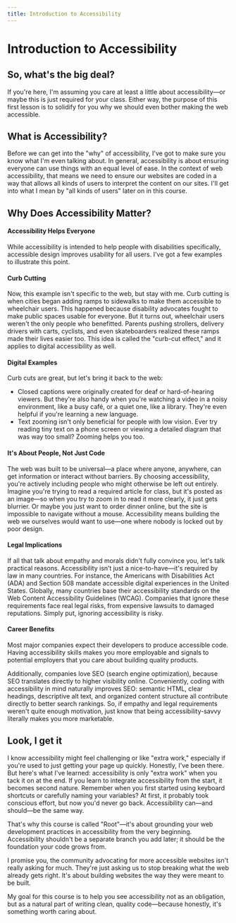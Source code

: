 ```yaml
---
title: Introduction to Accessibility
---
```


# Introduction to Accessibility

<h2 class="subheading">So, what's the big deal?</h2>

If you're here, I'm assuming you care at least a little about accessibility—or maybe this is just required for your class. Either way, the purpose of this first lesson is to solidify for you why we should even bother making the web accessible.

## What is Accessibility?

Before we can get into the "why" of accessibility, I've got to make sure you know what I'm even talking about. In general, accessibility is about ensuring everyone can use things with an equal level of ease. In the context of web accessibility, that means we need to ensure our websites are coded in a way that allows all kinds of users to interpret the content on our sites. I'll get into what I mean by "all kinds of users" later on in this course.

## Why Does Accessibility Matter?

#### Accessibility Helps Everyone

While accessibility is intended to help people with disabilities specifically, accessible design improves usability for all users. I've got a few examples to illustrate this point.

#### Curb Cutting

Now, this example isn't specific to the web, but stay with me.
Curb cutting is when cities began adding ramps to sidewalks to make them accessible to wheelchair users. This happened because disability advocates fought to make public spaces usable for everyone. But it turns out, wheelchair users weren't the only people who benefitted. Parents pushing strollers, delivery drivers with carts, cyclists, and even skateboarders realized these ramps made their lives easier too. This idea is called the "curb-cut effect," and it applies to digital accessibility as well.

#### Digital Examples

Curb cuts are great, but let's bring it back to the web:

- Closed captions were originally created for deaf or hard-of-hearing viewers. But they're also handy when you're watching a video in a noisy environment, like a busy café, or a quiet one, like a library. They're even helpful if you're learning a new language.
- Text zooming isn't only beneficial for people with low vision. Ever try reading tiny text on a phone screen or viewing a detailed diagram that was way too small? Zooming helps you too.

#### It's About People, Not Just Code
<!-- Imagine trying to apply for your dream job, but the website won't let you submit your application because it's not accessible. -->

The web was built to be universal—a place where anyone, anywhere, can get information or interact without barriers. By choosing accessibility, you're actively including people who might otherwise be left out entirely. Imagine you're trying to read a required article for class, but it's posted as an image—so when you try to zoom in to read it more clearly, it just gets blurrier. Or maybe you just want to order dinner online, but the site is impossible to navigate without a mouse. Accessibility means building the web we ourselves would want to use—one where nobody is locked out by poor design.

#### Legal Implications

If all that talk about empathy and morals didn't fully convince you, let's talk practical reasons. Accessibility isn’t just a nice-to-have—it's required by law in many countries. For instance, the Americans with Disabilities Act (ADA) and Section 508 mandate accessible digital experiences in the United States. Globally, many countries base their accessibility standards on the Web Content Accessibility Guidelines (WCAG). Companies that ignore these requirements face real legal risks, from expensive lawsuits to damaged reputations. Simply put, ignoring accessibility is risky.

#### Career Benefits

Most major companies expect their developers to produce accessible code. Having accessibility skills makes you more employable and signals to potential employers that you care about building quality products.

Additionally, companies love SEO (search engine optimization), because SEO translates directly to higher visibility online. Conveniently, coding with accessibility in mind naturally improves SEO: semantic HTML, clear headings, descriptive alt text, and organized content structure all contribute directly to better search rankings. So, if empathy and legal requirements weren't quite enough motivation, just know that being accessibility-savvy literally makes you more marketable.

## Look, I get it

I know accessibility might feel challenging or like "extra work," especially if you're used to just getting your page up quickly. Honestly, I've been there. But here's what I've learned: accessibility is only "extra work" when you tack it on at the end. If you learn to integrate accessibility from the start, it becomes second nature. Remember when you first started using keyboard shortcuts or carefully naming your variables? At first, it probably took conscious effort, but now you'd never go back. Accessibility can—and should—be the same way.

That's why this course is called "Root"—it's about grounding your web development practices in accessibility from the very beginning. Accessibility shouldn't be a separate branch you add later; it should be the foundation your code grows from.

I promise you, the community advocating for more accessible websites isn't really asking for much. They're just asking us to stop breaking what the web already gets right. It's about building websites the way they were meant to be built.

My goal for this course is to help you see accessibility not as an obligation, but as a natural part of writing clean, quality code—because honestly, it's something worth caring about.
